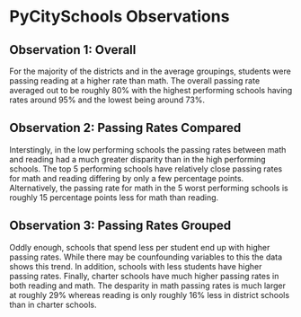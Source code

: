 # PyCitySchools Observations

## Observation 1: Overall 
For the majority of the districts and in the average groupings, students were passing reading at a higher rate than math.  The overall passing rate averaged out to be roughly 80% with the highest performing schools having rates around 95% and the lowest being around 73%.

## Observation 2: Passing Rates Compared
Interstingly, in the low performing schools the passing rates between math and reading had a much greater disparity than in the high performing schools.  The top 5 performing schools have relatively close passing rates for math and reading differing by only a few percentage points.  Alternatively, the passing rate for math in the 5 worst performing schools is roughly 15 percentage points less for math than reading.

## Observation 3: Passing Rates Grouped
Oddly enough, schools that spend less per student end up with higher passing rates.  While there may be counfounding variables to this the data shows this trend.  In addition, schools with less students have higher passing rates.  Finally, charter schools have much higher passing rates in both reading and math.  The desparity in math passing rates is much larger at roughly 29% whereas reading is only roughly 16% less in district schools than in charter schools.
